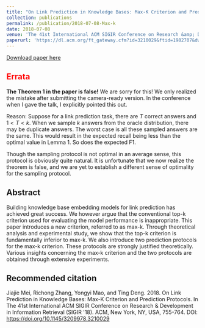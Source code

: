 ```yaml
---
title: "On Link Prediction in Knowledge Bases: Max-K Criterion and Prediction Protocols"
collection: publications
permalink: /publication/2018-07-08-Max-k
date: 2018-07-08
venue: 'The 41st International ACM SIGIR Conference on Research &amp; Development in Information Retrieval'
paperurl: 'https://dl.acm.org/ft_gateway.cfm?id=3210029&ftid=1982707&dwn=1&CFID=16043873&CFTOKEN=77b39591a24efde1-F5ED5028-E820-B830-EF16111AD006E082'
---
```

<a href='https://dl.acm.org/ft_gateway.cfm?id=3210029&ftid=1982707&dwn=1&CFID=16043873&CFTOKEN=77b39591a24efde1-F5ED5028-E820-B830-EF16111AD006E082'>Download paper here</a>

## <span style="color:red">Errata</span>
**The Theorem 1 in the paper is false!** We are sorry for this! We only realized the mistake after submitting the camera-ready version. In the conference when I gave the talk, I explicitly pointed this out.

Reason: Suppose for a link prediction task, there are $T$ correct answers and $1<T<k$. When we sample $k$ answers from the oracle distribution, there may be duplicate answers. The worst case is all these sampled answers are the same. This would result in the expected recall being less than the optimal value in Lemma 1. So does the expected F1.

Though the sampling protocol is not optimal in an average sense, this protocol is obviously quite natural. It is unfortunate that we now realize the theorem is false, and we are yet to establish a different sense of optimality for the sampling protocol.

## Abstract

Building knowledge base embedding models for link prediction has achieved great success. We however argue that the conventional top-k criterion used for evaluating the model performance is inappropriate. This paper introduces a new criterion, referred to as max-k. Through theoretical analysis and experimental study, we show that the top-k criterion is fundamentally inferior to max-k. We also introduce two prediction protocols for the max-k criterion. These protocols are strongly justified theoretically. Various insights concerning the max-k criterion and the two protocols are obtained through extensive experiments.

## Recommended citation

Jiajie Mei, Richong Zhang, Yongyi Mao, and Ting Deng. 2018. On Link Prediction in Knowledge Bases: Max-K Criterion and Prediction Protocols. In The 41st International ACM SIGIR Conference on Research &amp; Development in Information Retrieval (SIGIR &apos;18). ACM, New York, NY, USA, 755-764. DOI: https://doi.org/10.1145/3209978.3210029

